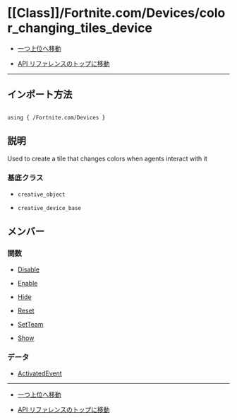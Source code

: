 # [[Class]]/Fortnite.com/Devices/color_changing_tiles_device

- [一つ上位へ移動](../main.md)

- [API リファレンスのトップに移動](/main.md)

---

## インポート方法

```verse

using { /Fortnite.com/Devices }

```

## 説明

 Used to create a tile that changes colors when agents interact with it

### 基底クラス

- `creative_object`

- `creative_device_base`

## メンバー

### 関数

- [Disable](./F_Disable/main.md)

- [Enable](./F_Enable/main.md)

- [Hide](./F_Hide/main.md)

- [Reset](./F_Reset/main.md)

- [SetTeam](./F_SetTeam/main.md)

- [Show](./F_Show/main.md)

### データ

- [ActivatedEvent](./D_ActivatedEvent/main.md)

---

- [一つ上位へ移動](../main.md)

- [API リファレンスのトップに移動](/main.md)
